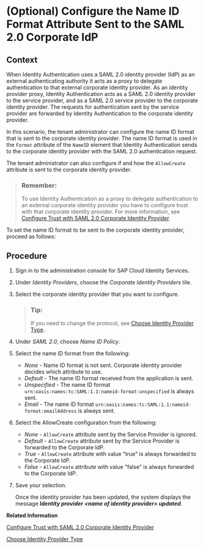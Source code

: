 <!-- loio4fcc0905ea3e442fb33f4cc759399646 -->

# \(Optional\) Configure the Name ID Format Attribute Sent to the SAML 2.0 Corporate IdP



## Context

When Identity Authentication uses a SAML 2.0 identity provider \(IdP\) as an external authenticating authority it acts as a proxy to delegate authentication to that external corporate identity provider. As an identity provider proxy, Identity Authentication acts as a SAML 2.0 identity provider to the service provider, and as a SAML 2.0 service provider to the corporate identity provider. The requests for authentication sent by the service provider are forwarded by Identity Authentication to the corporate identity provider.

In this scenario, the tenant administrator can configure the name ID format that is sent to the corporate identity provider. The name ID format is used in the `Format` attribute of the `NameID` element that Identity Authentication sends to the corporate identity provider with the SAML 2.0 authentication request.

The tenant administrator can also configure if and how the `AllowCreate` attribute is sent to the corporate identity provider.

> ### Remember:  
> To use Identity Authentication as a proxy to delegate authentication to an external corporate identity provider you have to configure trust with that corporate identity provider. For more information, see [Configure Trust with SAML 2.0 Corporate Identity Provider](configure-trust-with-saml-2-0-corporate-identity-provider-33832e5.md).

To set the name ID format to be sent to the corporate identity provider, proceed as follows:



## Procedure

1.  Sign in to the administration console for SAP Cloud Identity Services.

2.  Under *Identity Providers*, choose the *Corporate Identity Providers* tile.

3.  Select the corporate identity provider that you want to configure.

    > ### Tip:  
    > If you need to change the protocol, see [Choose Identity Provider Type](choose-identity-provider-type-0838379.md)..

4.  Under *SAML 2.0*, choose *Name ID Policy*.

5.  Select the name ID format from the following:

    -   *None* - Name ID format is not sent. Corporate identity provider decides which attribute to use.
    -   *Default* - The name ID format received from the application is sent.
    -   *Unspecified* - The name ID format `urn:oasis:names:tc:SAML:1.1:nameid-format:unspecified` is always sent.
    -   *Email* - The name ID format `urn:oasis:names:tc:SAML:1.1:nameid-format:emailAddress` is always sent.

6.  Select the AllowCreate configuration from the following:

    -   *None* - `AllowCreate` attribute sent by the Service Provider is ignored.
    -   *Default* - `AllowCreate` attribute sent by the Service Provider is forwarded to the Corporate IdP.
    -   *True* - `AllowCreate` attribute with value "true" is always forwarded to the Corporate IdP.
    -   *False* - `AllowCreate` attribute with value "false" is always forwarded to the Corporate IdP.

7.  Save your selection.

    Once the identity provider has been updated, the system displays the message ***Identity provider <name of identity provider\> updated***.


**Related Information**  


[Configure Trust with SAML 2.0 Corporate Identity Provider](configure-trust-with-saml-2-0-corporate-identity-provider-33832e5.md "This document is intended to help you configure trust with a SAML 2.0 corporate identity provider. In this scenario Identity Authentication acts as a proxy to delegate the authentication to the SAML 2.0 corporate identity provider.")

[Choose Identity Provider Type](choose-identity-provider-type-0838379.md "This topic shows you how to choose a type for the corporate identity provider.")

